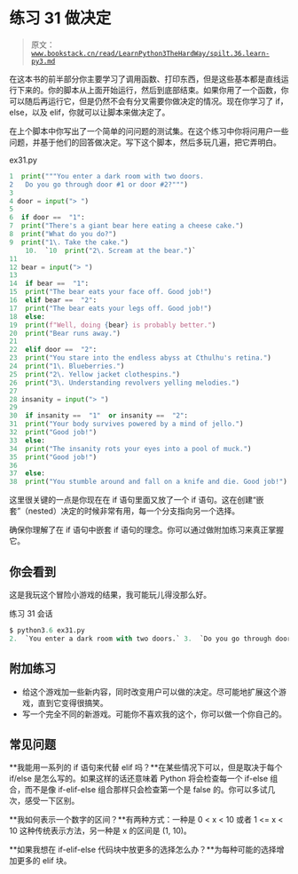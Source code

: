 # 练习 31 做决定

> 原文：[`www.bookstack.cn/read/LearnPython3TheHardWay/spilt.36.learn-py3.md`](https://www.bookstack.cn/read/LearnPython3TheHardWay/spilt.36.learn-py3.md)

在这本书的前半部分你主要学习了调用函数、打印东西，但是这些基本都是直线运行下来的。你的脚本从上面开始运行，然后到底部结束。如果你用了一个函数，你可以随后再运行它，但是仍然不会有分叉需要你做决定的情况。现在你学习了 if，else，以及 elif，你就可以让脚本来做决定了。

在上个脚本中你写出了一个简单的问问题的测试集。在这个练习中你将问用户一些问题，并基于他们的回答做决定。写下这个脚本，然后多玩几遍，把它弄明白。

ex31.py

```py
1  print("""You enter a dark room with two doors.
2   Do you go through door #1 or door #2?""")
3
4 door = input("> ")
5
6  if door ==  "1":
7  print("There's a giant bear here eating a cheese cake.")
8  print("What do you do?")
9  print("1\. Take the cake.")
    10.  `10  print("2\. Scream at the bear.")` 
11
12 bear = input("> ")
13
14  if bear ==  "1":
15  print("The bear eats your face off. Good job!")
16  elif bear ==  "2":
17  print("The bear eats your legs off. Good job!")
18  else:
19  print(f"Well, doing {bear} is probably better.")
20  print("Bear runs away.")
21
22  elif door ==  "2":
23  print("You stare into the endless abyss at Cthulhu's retina.")
24  print("1\. Blueberries.")
25  print("2\. Yellow jacket clothespins.")
26  print("3\. Understanding revolvers yelling melodies.")
27
28 insanity = input("> ")
29
30  if insanity ==  "1"  or insanity ==  "2":
31  print("Your body survives powered by a mind of jello.")
32  print("Good job!")
33  else:
34  print("The insanity rots your eyes into a pool of muck.")
35  print("Good job!")
36
37  else:
38  print("You stumble around and fall on a knife and die. Good job!")
```

这里很关键的一点是你现在在 if 语句里面又放了一个 if 语句。这在创建“嵌套”（nested）决定的时候非常有用，每一个分支指向另一个选择。

确保你理解了在 if 语句中嵌套 if 语句的理念。你可以通过做附加练习来真正掌握它。

## 你会看到

这是我玩这个冒险小游戏的结果，我可能玩儿得没那么好。

练习 31 会话

```py
$ python3.6 ex31.py
2.  `You enter a dark room with two doors.` 3.  `Do you go through door #1 or door #2?`4.  `>  1`5.  `There's a giant bear here eating a cheese cake.`6.  `What do you do?`7.  `1\.  Take the cake.`8.  `2\.  Scream at the bear.`9.  `>   2`10.  `The bear eats your legs off. Good job!`
```

## 附加练习

*   给这个游戏加一些新内容，同时改变用户可以做的决定。尽可能地扩展这个游戏，直到它变得很搞笑。
*   写一个完全不同的新游戏。可能你不喜欢我的这个，你可以做一个你自己的。

## 常见问题

**我能用一系列的 if 语句来代替 elif 吗？**在某些情况下可以，但是取决于每个 if/else 是怎么写的。如果这样的话还意味着 Python 将会检查每一个 if-else 组合，而不是像 if-elif-else 组合那样只会检查第一个是 false 的。你可以多试几次，感受一下区别。

**我如何表示一个数字的区间？**有两种方式：一种是 0 < x < 10 或者 1 <= x < 10 这种传统表示方法，另一种是 x 的区间是 (1, 10)。

**如果我想在 if-elif-else 代码块中放更多的选择怎么办？**为每种可能的选择增加更多的 elif 块。
